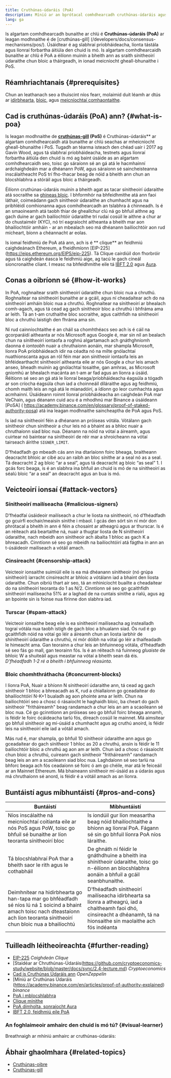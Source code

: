 ```yaml
---
title: Cruthúnas-údaráis (PoA)
description: Míniú ar an bprótacal comhdhearcadh cruthúnas-údaráis agus a ról in éiceachóras bhlocshlabhra.
lang: ga
---
```


Is algartam comhdhearcadh bunaithe ar chlú é **Cruthúnas-údaráis (PoA)** ar leagan modhnaithe é de [cruthúnas-gill] (/developers/docs/consensus-mechanisms/pos/). Úsáidtear é ag slabhraí príobháideacha, líonta tástála agus líonraí forbartha áitiúla den chuid is mó. Is algartam comhdhearcaidh bunaithe ar chlú é PoA a éilíonn muinín a bheith ann as sraith sínitheoirí údaraithe chun bloic a tháirgeadh, in ionad meicníocht gheall-bhunaithe i PoS.

## Réamhriachtanais {#prerequisites}

Chun an leathanach seo a thuiscint níos fearr, molaimid duit léamh ar dtús ar [idirbhearta](/developers/docs/transactions/), [bloic](/developers/docs/blocks/), agus [meicníochtaí comhaontaithe](/developers/docs/consensus-mechanisms/).

## Cad is cruthúnas-údaráis (PoA) ann? {#what-is-poa}

Is leagan modhnaithe de **[cruthúnas-gill](/developers/docs/consensus-mechanisms/pos/) (PoS)** é Cruthúnas-údaráis\*\* ar algartam comhdhearcaidh atá bunaithe ar chlú seachas ar mheicníocht gheall-bhunaithe i PoS. Tugadh an téarma isteach den chéad uair i 2017 ag Gavin Wood, agus tá slabhraí príobháideacha, testnets agus líonraí forbartha áitiúla den chuid is mó ag baint úsáide as an algartam comhdhearcaidh seo, toisc go sáraíonn sé an gá atá le hacmhainní ardchaighdeáin mar a dhéanann PoW, agus sáraíonn sé saincheisteanna inscálaitheacht PoS trí fho-thacar beag de nóid a bheith ann chun an blocshlabhra a stóráil agus bloic a tháirgeadh.

Éilíonn cruthúnas-údaráis muinín a bheith agat as tacar sínitheoirí údaraithe atá socraithe sa [ghineas bloic](/glossary/#genesis-block). I bhformhór na bhfeidhmithe atá ann faoi láthair, coimeádann gach sínitheoir údaraithe an chumhacht agus na pribhléidí comhionanna agus comhdhearcadh an tslabhra á chinneadh. Is é an smaoineamh atá taobh thiar de gheallchur clú ná go bhfuil aithne ag gach duine ar gach bailíochtóir údaraithe trí rudaí cosúil le aithne a chur ar do chustaiméir (KYC), nó trí eagraíocht aitheanta a bheith mar aon bhailíochtóir amháin - ar an mbealach seo má dhéanann bailíochtóir aon rud mícheart, bíonn a chéannacht ar eolas.

Is iomaí feidhmiú de PoA atá ann, ach is é \*\* clique\*\* an feidhmiú caighdeánach Ethereum, a fheidhmíonn [EIP-225] (https://eips.ethereum.org/EIPS/eip-225). Tá Clique cairdiúil don fhorbróir agus tá caighdeán éasca le feidhmiú aige, ag tacú le gach cineál sioncronaithe cliant. I measc na bhfeidhmithe eile tá [IBFT 2.0](https://besu.hyperledger.org/stable/private-networks/concepts/poa) agus [Aura](https://openethereum.github.io/Chain-specification).

## Conas a oibríonn sé {#how-it-works}

In PoA, roghnaítear sraith sínitheoirí údaraithe chun bloic nua a chruthú. Roghnaítear na sínitheoirí bunaithe ar a gcáil, agus ní cheadaítear ach do na sínitheoirí amháin bloic nua a chruthú. Roghnaítear na sínitheoirí ar bhealach comh-agach, agus tá cead ag gach sínitheoir bloc a chruthú i bhfráma ama ar leith. Tá an t-am cruthaithe bloc socraithe, agus caithfidh na sínitheoirí bloc a chruthú laistigh den fhráma ama sin.

Ní rud cainníochtaithe é an cháil sa chomhthéacs seo ach is é cáil na gcorparáidí aitheanta ar nós Microsoft agus Google é, mar sin níl an bealach chun na sínitheoirí iontaofa a roghnú algartamach ach gnáthghníomh daonna é _iontaobh_ nuair a chruthaíonn aonáin, mar shampla Microsoft, líonra PoA príobháideach idir na céadta nó na mílte gnólachtaí nuathionscanta agus an ról féin mar aon sínitheoir iontaofa leis an bhféidearthacht sínitheoirí aitheanta eile ar nós Google a chur leis amach anseo, bheadh ​​muinín ag gnólachtaí tosaithe, gan amhras, as Microsoft gníomhú ar bhealach macánta an t-am ar fad agus an líonra a úsáid. Réitíonn sé seo an gá atá le líonraí beaga/príobháideacha éagsúla a tógadh ar son críocha éagsúla chun iad a choinneáil díláraithe agus ag feidhmiú, chomh maith leis an ngá atá le mianadóirí, a ídíonn go leor cumhachta agus acmhainní. Úsáideann roinnt líonraí príobháideacha an caighdeán PoA mar VeChain, agus déanann cuid acu é a mhodhnú mar Binance a úsáideann [PoSA] ( https://academy.binance.com/en/glossary/proof-of-staked-authority-posa) atá ina leagan modhnaithe saincheaptha de PoA agus PoS.

Is iad na sínitheoirí féin a dhéanann an próiseas vótála. Vótálann gach sínitheoir chun sínitheoir a chur leis nó a bhaint as a bhloc nuair a chruthaíonn siad bloc nua. Déanann na nóid na vótaí a áireamh, agus cuirtear nó baintear na sínitheoirí de réir mar a shroicheann na vótaí tairseach áirithe `SIGNER_LIMIT`.

D’fhéadfadh go mbeadh cás ann ina dtarlaíonn foirc bheaga, braitheann deacracht bhloic ar cibé acu an raibh an bloc sínithe ar a seal nó as a seal. Tá deacracht 2 ag bloic “ar a seal”, agus tá deacracht ag bloic “as seal” 1. I gcás forc beaga, is é an slabhra ina bhfuil an chuid is mó de na sínitheoirí as séalú bloic “ar a seal” an deacracht agus an bua is mó.

## Veicteoirí ionsaí {#attack-vectors}

### Sínitheoirí mailíseacha {#malicious-signers}

D’fhéadfaí úsáideoir mailíseach a chur le liosta na sínitheoirí, nó d’fhéadfadh go gcuirfí eochair/meaisín sínithe i mbaol. I gcás den sórt sin ní mór don phrótacal a bheith in ann é féin a chosaint ar atheagrú agus ar thurscar. Is é an réiteach atá beartaithe ná, nuair a thugtar liosta de N sínitheoirí údaraithe, nach mbeidh aon sínitheoir ach ábalta 1 bhloc as gach K a bhreacadh. Cinntíonn sé seo go mbeidh na bailíochtóirí atá fágtha in ann an t-úsáideoir mailíseach a vótáil amach.

### Cinsireacht {#censorship-attack}

Veicteoir ionsaithe suimiúil eile is ea má dhéanann sínitheoir (nó grúpa sínitheoirí) iarracht cinsireacht ar bhloic a vótálann iad a bhaint den liosta údaraithe. Chun oibriú thart air seo, tá an mhinicíocht buailte a cheadaítear do na sínitheoirí teoranta do 1 as N/2. Cinntíonn sé seo go gcaithfidh sínitheoirí mailíseacha 51% ar a laghad de na cuntais sínithe a rialú, agus ag an bpointe sin is foinse nua fírinne don slabhra iad.

### Turscar {#spam-attack}

Veicteoir ionsaithe beag eile is ea sínitheoirí mailíseacha ag instealladh tograí vótála nua taobh istigh de gach bloc a bhualann siad. Ós rud é go gcaithfidh nóid na vótaí go léir a áireamh chun an liosta iarbhír de shínitheoirí údaraithe a chruthú, ní mór dóibh na vótaí go léir a thaifeadadh le himeacht ama. Gan teorainn a chur leis an bhfuinneog vótála, d’fhéadfadh sé seo fás go mall, gan teorainn fós. Is é an réiteach ná fuinneog _gluaiste_ de bhloic W a shuiteáil agus meastar na vótaí a bheith sean dá éis. _D'fhéadfadh 1-2 ré a bheith i bhfuinneog réasúnta._

### Bloic chomhthráthacha {#concurrent-blocks}

I líonra PoA, Nuair a bhíonn N sínitheoirí údaraithe ann, tá cead ag gach sínitheoir 1 bhloc a bhreacadh as K, rud a chiallaíonn go gceadaítear do bhailíochtóirí N-K+1 bualadh ag aon phointe ama ar leith. Chun na bailíochtóirí seo a chosc ó rásaíocht le haghaidh bloic, ba cheart do gach sínitheoir "fritháireamh" beag randamach a chur leis an am a scaoileann sé bloc nua. Cé go gcinntíonn an próiseas seo go bhfuil foirc bheaga annamh, is féidir le foirc ócáideacha tarlú fós, díreach cosúil le mainnet. Má aimsítear go bhfuil sínitheoir ag mí-úsáid a chumhacht agus ag cruthú anoird, is féidir leis na sínitheoirí eile iad a vótáil amach.

Más rud é, mar shampla, go bhfuil 10 sínitheoir údaraithe ann agus go gceadaítear do gach sínitheoir 1 bhloc as 20 a chruthú, ansin is féidir le 11 bailíochtóir bloic a chruthú ag aon am ar leith. Chun iad a chosc ó rásaíocht chun bloic a chruthú, cuireann gach sínitheoir "fritháireamh" randamach beag leis an am a scaoileann siad bloc nua. Laghdaíonn sé seo tarlú na bhforc beaga ach fós ceadaíonn sé foirc ó am go chéile, mar atá le feiceáil ar an Mainnet Ethereum. Má bhaineann sínitheoir mí-úsáid as a údarás agus má chruthaíonn sé anord, is féidir é a vótáil amach as an líonra.

## Buntáistí agus míbhuntáistí {#pros-and-cons}

| Buntáistí                                                                                                                                                                          | Míbhuntáistí                                                                                                                                                             |
| ---------------------------------------------------------------------------------------------------------------------------------------------------------------------------------- | ------------------------------------------------------------------------------------------------------------------------------------------------------------------------ |
| Níos inscálaithe ná meicníochtaí coitianta eile ar nós PoS agus PoW, toisc go bhfuil sé bunaithe ar líon teoranta sínitheoirí bloc                                                 | Is iondúil gur líon measartha beag nóid bhailíochtaithe a bhíonn ag líonraí PoA. Fágann sé sin go bhfuil líonra PoA níos láraithe.       |
| Tá blocshlabhraí PoA thar a bheith saor le rith agus le cothabháil                                                                                                                 | De ghnáth ní féidir le gnáthdhuine a bheith ina shínitheoir údaraithe, toisc go n-éilíonn an blocshlabhra aonáin a bhfuil a gcáil seanbhunaithe.         |
| Deimhnítear na hidirbhearta go han-tapa mar go bhféadfadh sé níos lú ná 1 soicind a bhaint amach toisc nach dteastaíonn ach líon teoranta sínitheoirí chun bloic nua a bhailíochtú | D’fhéadfadh sínitheoirí mailíseacha idirbhearta sa líonra a atheagrú, iad a chaitheamh faoi dhó, cinsireacht a dhéanamh, tá na hionsaithe sin maolaithe ach fós indéanta |

## Tuilleadh léitheoireachta {#further-reading}

- [EIP-225](https://eips.ethereum.org/EIPS/eip-225) _Caighdeán Clique_
- [Staidéar ar Chruthúnas-Údaráis(https://github.com/cryptoeconomics-study/website/blob/master/docs/sync/2.4-lecture.md) _Cryptoeconomics_
- [Cad is Cruthúnas Údaráis ann](https://forum.openzeppelin.com/t/proof-of-authority/3577) _OpenZeppelin_
- [Míniú ar Cruthúnas Údaráis (https://academy.binance.com/en/articles/proof-of-authority-explained) _binance_
- [PoA i mblocshlabhra](https://medium.com/techskill-brew/proof-of-authority-or-poa-in-blockchain-part-11-blockchain-series-be15b3321cba)
- [Clique mínithe](https://medium.com/@Destiner/clique-cross-client-proof-of-authority-algorithm-for-ethereum-8b2a135201d)
- [PoA dímholta, sonraíocht Aura](https://openethereum.github.io/Chain-specification)
- [IBFT 2.0, feidhmiú eile PoA](https://besu.hyperledger.org/stable/private-networks/concepts/poa)

### An foghlaimeoir amhairc den chuid is mó tú? {#visual-learner}

Breathnaigh ar mhíniú amhairc ar cruthúnas-údaráis:

<YouTube id="Mj10HSEM5_8" />

## Ábhair ghaolmhara {#related-topics}

- [Cruthúnas-oibre](/developers/docs/consensus-mechanisms/pow/)
- [Cruthúnas-gill](/developers/docs/consensus-mechanisms/pos/)
